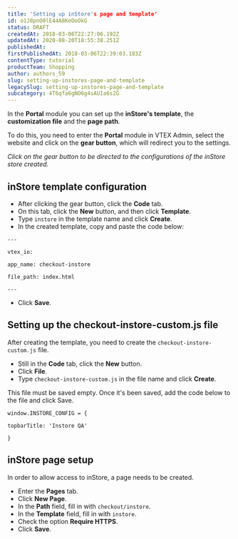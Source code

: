```yaml
---
title: 'Setting up inStore's page and template'
id: o1J8pnO0lE44A8KeOoOkG
status: DRAFT
createdAt: 2018-03-06T22:27:06.192Z
updatedAt: 2020-08-20T18:55:38.251Z
publishedAt: 
firstPublishedAt: 2018-03-06T22:39:03.183Z
contentType: tutorial
productTeam: Shopping
author: authors_59
slug: setting-up-instores-page-and-template
legacySlug: setting-up-instores-page-and-template
subcategory: 4T6qfa6gNO6g4sAUIa6s2G
---
```


In the __Portal__ module you can set up the __inStore's template__, the __customization file__ and the __page path__.

To do this, you need to enter the __Portal__ module in VTEX Admin, select the website and click on the __gear button__, which will redirect you to the settings.

*Click on the gear button to be directed to the configurations of the inStore store created.*

## inStore template configuration

- After clicking the gear button, click the __Code__ tab.
- On this tab, click the __New__ button, and then click __Template__.
- Type `instore` in the template name and click __Create__.
- In the created template, copy and paste the code below:

`---`

  `vtex_io:`  
  
  `app_name: checkout-instore`
    
  `file_path: index.html`
    
`---`

- Click __Save__.

## Setting up the checkout-instore-custom.js file

After creating the template, you need to create the `checkout-instore-custom.js` file.

- Still in the __Code__ tab, click the __New__ button.
- Click __File__.
- Type `checkout-instore-custom.js` in the file name and click __Create__.

This file must be saved empty. Once it's been saved, add the code below to the file and click Save.

    window.INSTORE_CONFIG = {
    
    topbarTitle: 'Instore QA'
    
    }

## inStore page setup

In order to allow access to inStore, a page needs to be created.

- Enter the __Pages__ tab.
- Click __New Page__.
- In the __Path__ field, fill in with `checkout/instore`.
- In the __Template__ field, fill in with `instore`.
- Check the option __Require HTTPS__.
- Click __Save__.
